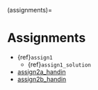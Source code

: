 (assignments)=
# Assignments

* {ref}`assign1`
  * {ref}`assign1_solution`
* [assign2a_handin](https://github.com/phaustin/a301_students_eoas/blob/main/notebooks/assignments/assignment2a_handin.ipynb)
* [assign2b_handin](https://github.com/phaustin/a301_students_eoas/blob/main/notebooks/assignments/assignment2b_handin.ipynb)

